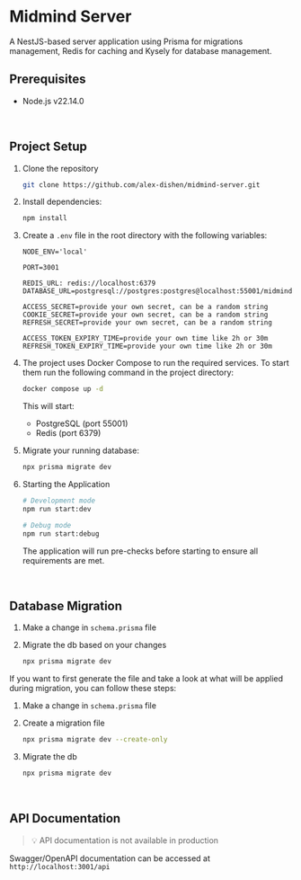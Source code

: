 # Midmind Server

A NestJS-based server application using Prisma for migrations management, Redis for caching and Kysely for database management.

## Prerequisites

- Node.js v22.14.0

<br/>

## Project Setup

1. Clone the repository

   ```bash
   git clone https://github.com/alex-dishen/midmind-server.git
   ```

2. Install dependencies:

   ```bash
   npm install
   ```

3. Create a `.env` file in the root directory with the following variables:

   ```env
   NODE_ENV='local'

   PORT=3001

   REDIS_URL: redis://localhost:6379
   DATABASE_URL=postgresql://postgres:postgres@localhost:55001/midmind

   ACCESS_SECRET=provide your own secret, can be a random string
   COOKIE_SECRET=provide your own secret, can be a random string
   REFRESH_SECRET=provide your own secret, can be a random string

   ACCESS_TOKEN_EXPIRY_TIME=provide your own time like 2h or 30m
   REFRESH_TOKEN_EXPIRY_TIME=provide your own time like 2h or 30m
   ```

4. The project uses Docker Compose to run the required services. To start them run the following command in the project directory:

   ```bash
   docker compose up -d
   ```

   This will start:

   - PostgreSQL (port 55001)
   - Redis (port 6379)

5. Migrate your running database:

   ```bash
   npx prisma migrate dev
   ```

6. Starting the Application

   ```bash
   # Development mode
   npm run start:dev

   # Debug mode
   npm run start:debug
   ```

   The application will run pre-checks before starting to ensure all requirements are met.

<br/>

## Database Migration

1. Make a change in `schema.prisma` file

2. Migrate the db based on your changes

   ```bash
   npx prisma migrate dev
   ```

If you want to first generate the file and take a look at what will be applied during migration, you can follow these steps:

1. Make a change in `schema.prisma` file

2. Create a migration file

   ```bash
   npx prisma migrate dev --create-only
   ```

3. Migrate the db

   ```bash
   npx prisma migrate dev
   ```

<br/>

## API Documentation

> 💡 API documentation is not available in production

Swagger/OpenAPI documentation can be accessed at `http://localhost:3001/api`
